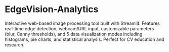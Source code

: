 # EdgeVision-Analytics
Interactive web-based image processing tool built with Streamlit. Features real-time edge detection, webcam/URL input, customizable parameters (blur, Canny thresholds), and 5 data visualization modes including histograms, pie charts, and statistical analysis. Perfect for CV education and research.
